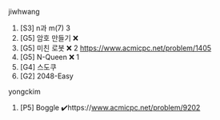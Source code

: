 jiwhwang
1. [S3] n과 m(7) 3
2. [G5] 암호 만들기 ❌ 
3. [G5] 미친 로봇 ❌ 2 https://www.acmicpc.net/problem/1405
4. [G5] N-Queen ❌ 1
5. [G4] 스도쿠 
6. [G2] 2048-Easy 

yongckim
1. [P5] Boggle ✔️https://www.acmicpc.net/problem/9202


